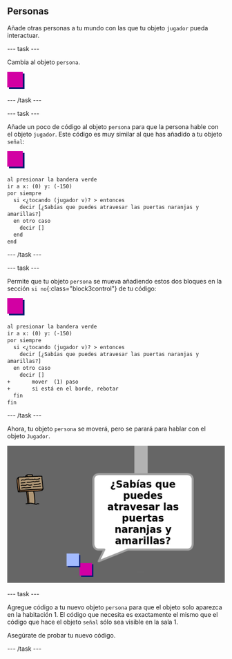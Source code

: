 ## Personas

Añade otras personas a tu mundo con las que tu objeto `jugador` pueda interactuar.

\--- task \---

Cambia al objeto `persona`.

![Objeto persona](images/person.png)

\--- /task \---

\--- task \---

Añade un poco de código al objeto `persona` para que la persona hable con el objeto `jugador`. Este código es muy similar al que has añadido a tu objeto `señal`:

![persona](images/person.png)

```blocks3
al presionar la bandera verde
ir a x: (0) y: (-150)
por siempre 
  si <¿tocando (jugador v)? > entonces 
    decir [¿Sabías que puedes atravesar las puertas naranjas y amarillas?]
  en otro caso
    decir []
  end
end
```

\--- /task \---

\--- task \---

Permite que tu objeto `persona` se mueva añadiendo estos dos bloques en la sección `si no`{:class="block3control"} de tu código:

![persona](images/person.png)

```blocks3
al presionar la bandera verde
ir a x: (0) y: (-150)
por siempre 
  si <¿tocando (jugador v)? > entonces 
    decir [¿Sabías que puedes atravesar las puertas naranjas y amarillas?]
  en otro caso
    decir []
+       mover  (1) paso
+       si está en el borde, rebotar
  fin
fin
```

\--- /task \---

Ahora, tu objeto `persona` se moverá, pero se parará para hablar con el objeto `Jugador`.

![captura de pantalla](images/world-person-test.png)

\--- task \---

Agregue código a tu nuevo objeto `persona` para que el objeto solo aparezca en la habitación 1. El código que necesita es exactamente el mismo que el código que hace el objeto `señal` sólo sea visible en la sala 1.

Asegúrate de probar tu nuevo código.

\--- /task \---